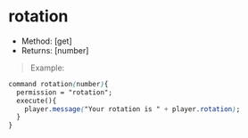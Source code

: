 # rotation

* Method: \[get\]
* Returns: \[number\]

> Example:

```css
command rotation(number){
  permission = "rotation";
  execute(){
    player.message("Your rotation is " + player.rotation);
  }
}
```

